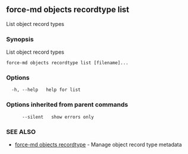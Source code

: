 ## force-md objects recordtype list

List object record types

### Synopsis

List object record types

```
force-md objects recordtype list [filename]...
```

### Options

```
  -h, --help   help for list
```

### Options inherited from parent commands

```
      --silent   show errors only
```

### SEE ALSO

* [force-md objects recordtype](force-md_objects_recordtype.md)	 - Manage object record type metadata

